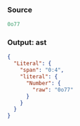 ### Source
```js parse:expr
0o77
```

### Output: ast
```json
{
  "Literal": {
    "span": "0:4",
    "literal": {
      "Number": {
        "raw": "0o77"
      }
    }
  }
}
```
